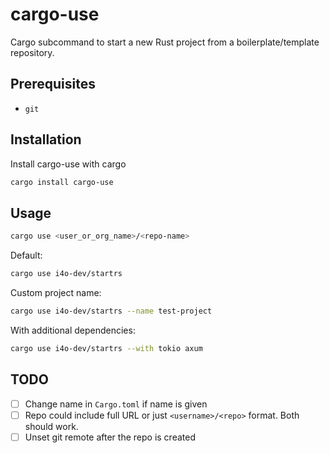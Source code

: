 
# cargo-use

Cargo subcommand to start a new Rust project from a boilerplate/template repository.


## Prerequisites

- `git`
## Installation

Install cargo-use with cargo

```bash
cargo install cargo-use
```
    
## Usage

```bash
cargo use <user_or_org_name>/<repo-name>
```

Default:
```bash
cargo use i4o-dev/startrs
```

Custom project name:
```bash
cargo use i4o-dev/startrs --name test-project
```

With additional dependencies:
```bash
cargo use i4o-dev/startrs --with tokio axum
```

## TODO

- [ ] Change name in `Cargo.toml` if name is given
- [ ] Repo could include full URL or just `<username>/<repo>` format. Both should work.
- [ ] Unset git remote after the repo is created
